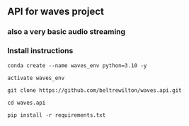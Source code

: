 ## API for waves project
### also a very basic audio streaming 

### Install  instructions
```shell
conda create --name waves_env python=3.10 -y
 
activate waves_env

git clone https://github.com/beltrewilton/waves.api.git

cd waves.api

pip install -r requirements.txt

```